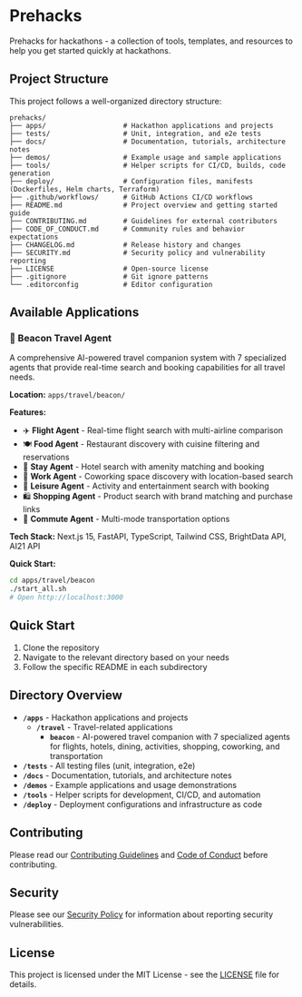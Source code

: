 # Prehacks

Prehacks for hackathons - a collection of tools, templates, and resources to help you get started quickly at hackathons.

## Project Structure

This project follows a well-organized directory structure:

```
prehacks/
├── apps/                   # Hackathon applications and projects
├── tests/                  # Unit, integration, and e2e tests
├── docs/                   # Documentation, tutorials, architecture notes
├── demos/                  # Example usage and sample applications
├── tools/                  # Helper scripts for CI/CD, builds, code generation
├── deploy/                 # Configuration files, manifests (Dockerfiles, Helm charts, Terraform)
├── .github/workflows/      # GitHub Actions CI/CD workflows
├── README.md               # Project overview and getting started guide
├── CONTRIBUTING.md         # Guidelines for external contributors
├── CODE_OF_CONDUCT.md      # Community rules and behavior expectations
├── CHANGELOG.md            # Release history and changes
├── SECURITY.md             # Security policy and vulnerability reporting
├── LICENSE                 # Open-source license
├── .gitignore              # Git ignore patterns
└── .editorconfig           # Editor configuration
```

## Available Applications

### 🧳 Beacon Travel Agent
A comprehensive AI-powered travel companion system with 7 specialized agents that provide real-time search and booking capabilities for all travel needs.

**Location:** `apps/travel/beacon/`

**Features:**
- ✈️ **Flight Agent** - Real-time flight search with multi-airline comparison
- 🍽️ **Food Agent** - Restaurant discovery with cuisine filtering and reservations
- 🏨 **Stay Agent** - Hotel search with amenity matching and booking
- 💼 **Work Agent** - Coworking space discovery with location-based search
- 🎯 **Leisure Agent** - Activity and entertainment search with booking
- 🛍️ **Shopping Agent** - Product search with brand matching and purchase links
- 🚌 **Commute Agent** - Multi-mode transportation options

**Tech Stack:** Next.js 15, FastAPI, TypeScript, Tailwind CSS, BrightData API, AI21 API

**Quick Start:**
```bash
cd apps/travel/beacon
./start_all.sh
# Open http://localhost:3000
```

## Quick Start

1. Clone the repository
2. Navigate to the relevant directory based on your needs
3. Follow the specific README in each subdirectory

## Directory Overview

- **`/apps`** - Hackathon applications and projects
  - **`/travel`** - Travel-related applications
    - **`beacon`** - AI-powered travel companion with 7 specialized agents for flights, hotels, dining, activities, shopping, coworking, and transportation
- **`/tests`** - All testing files (unit, integration, e2e)
- **`/docs`** - Documentation, tutorials, and architecture notes
- **`/demos`** - Example applications and usage demonstrations
- **`/tools`** - Helper scripts for development, CI/CD, and automation
- **`/deploy`** - Deployment configurations and infrastructure as code

## Contributing

Please read our [Contributing Guidelines](CONTRIBUTING.md) and [Code of Conduct](CODE_OF_CONDUCT.md) before contributing.

## Security

Please see our [Security Policy](SECURITY.md) for information about reporting security vulnerabilities.

## License

This project is licensed under the MIT License - see the [LICENSE](LICENSE) file for details.
